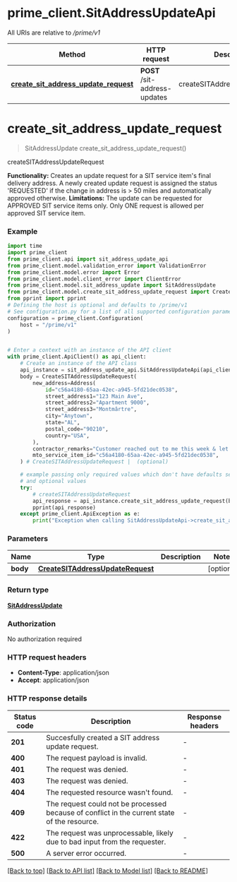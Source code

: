 # prime_client.SitAddressUpdateApi

All URIs are relative to */prime/v1*

Method | HTTP request | Description
------------- | ------------- | -------------
[**create_sit_address_update_request**](SitAddressUpdateApi.md#create_sit_address_update_request) | **POST** /sit-address-updates | createSITAddressUpdateRequest


# **create_sit_address_update_request**
> SitAddressUpdate create_sit_address_update_request()

createSITAddressUpdateRequest

**Functionality:** Creates an update request for a SIT service item's final delivery address. A newly created update request is assigned the status 'REQUESTED'  if the change in address is > 50 miles and automatically approved otherwise.  **Limitations:** The update can be requested for APPROVED SIT service items only. Only ONE request is allowed per approved SIT service item. 

### Example


```python
import time
import prime_client
from prime_client.api import sit_address_update_api
from prime_client.model.validation_error import ValidationError
from prime_client.model.error import Error
from prime_client.model.client_error import ClientError
from prime_client.model.sit_address_update import SitAddressUpdate
from prime_client.model.create_sit_address_update_request import CreateSITAddressUpdateRequest
from pprint import pprint
# Defining the host is optional and defaults to /prime/v1
# See configuration.py for a list of all supported configuration parameters.
configuration = prime_client.Configuration(
    host = "/prime/v1"
)


# Enter a context with an instance of the API client
with prime_client.ApiClient() as api_client:
    # Create an instance of the API class
    api_instance = sit_address_update_api.SitAddressUpdateApi(api_client)
    body = CreateSITAddressUpdateRequest(
        new_address=Address(
            id="c56a4180-65aa-42ec-a945-5fd21dec0538",
            street_address1="123 Main Ave",
            street_address2="Apartment 9000",
            street_address3="Montmârtre",
            city="Anytown",
            state="AL",
            postal_code="90210",
            country="USA",
        ),
        contractor_remarks="Customer reached out to me this week & let me know they want to move closer to family.",
        mto_service_item_id="c56a4180-65aa-42ec-a945-5fd21dec0538",
    ) # CreateSITAddressUpdateRequest |  (optional)

    # example passing only required values which don't have defaults set
    # and optional values
    try:
        # createSITAddressUpdateRequest
        api_response = api_instance.create_sit_address_update_request(body=body)
        pprint(api_response)
    except prime_client.ApiException as e:
        print("Exception when calling SitAddressUpdateApi->create_sit_address_update_request: %s\n" % e)
```


### Parameters

Name | Type | Description  | Notes
------------- | ------------- | ------------- | -------------
 **body** | [**CreateSITAddressUpdateRequest**](CreateSITAddressUpdateRequest.md)|  | [optional]

### Return type

[**SitAddressUpdate**](SitAddressUpdate.md)

### Authorization

No authorization required

### HTTP request headers

 - **Content-Type**: application/json
 - **Accept**: application/json


### HTTP response details

| Status code | Description | Response headers |
|-------------|-------------|------------------|
**201** | Succesfully created a SIT address update request. |  -  |
**400** | The request payload is invalid. |  -  |
**401** | The request was denied. |  -  |
**403** | The request was denied. |  -  |
**404** | The requested resource wasn&#39;t found. |  -  |
**409** | The request could not be processed because of conflict in the current state of the resource. |  -  |
**422** | The request was unprocessable, likely due to bad input from the requester. |  -  |
**500** | A server error occurred. |  -  |

[[Back to top]](#) [[Back to API list]](../README.md#documentation-for-api-endpoints) [[Back to Model list]](../README.md#documentation-for-models) [[Back to README]](../README.md)

